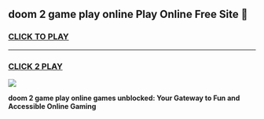 
## doom 2 game play online Play Online Free Site 👋
<h3>
<a href="https://download.freeplayer.one?title=doom_2_game_play_online&ref=21F">CLICK TO PLAY</a></h3>
<hr>

<h3>
<a href="https://download.freeplayer.one?title=doom_2_game_play_online&ref=21F">CLICK 2 PLAY</a>
  
</h3>

<a href="https://download.freeplayer.one?title=doom_2_game_play_online&ref=21F"><img src="https://cdnb.artstation.com/p/assets/images/images/032/539/853/original/anto-thomas-button-gif.gif"></a>


**doom 2 game play online games unblocked: Your Gateway to Fun and Accessible Online Gaming**

